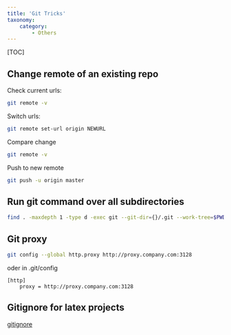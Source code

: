```yaml
---
title: 'Git Tricks'
taxonomy:
    category:
        - Others
---
```


[TOC]

## Change remote of an existing repo
Check current urls:
```bash
git remote -v
```
Switch urls:
```bash
git remote set-url origin NEWURL
```
Compare change
```bash
git remote -v
```
Push to new remote
```bash
git push -u origin master
```

## Run git command over all subdirectories

```bash
find . -maxdepth 1 -type d -exec git --git-dir={}/.git --work-tree=$PWD/{} pull \;
```

## Git proxy
```bash
git config --global http.proxy http://proxy.company.com:3128
```
oder in .git/config
```
[http]
	proxy = http://proxy.company.com:3128
```

## Gitignore for latex projects
<a href="./latex.gitignore" target="_blank">gitignore</a>